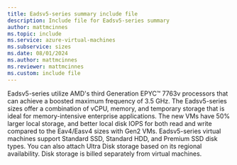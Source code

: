```yaml
---
title: Eadsv5-series summary include file
description: Include file for Eadsv5-series summary
author: mattmcinnes
ms.topic: include
ms.service: azure-virtual-machines
ms.subservice: sizes
ms.date: 08/01/2024
ms.author: mattmcinnes
ms.reviewer: mattmcinnes
ms.custom: include file
---
```

Eadsv5-series utilize AMD's third Generation EPYC™ 7763v processors that can achieve a boosted maximum frequency of 3.5 GHz. The Eadsv5-series sizes offer a combination of vCPU, memory, and temporary storage that is ideal for memory-intensive enterprise applications. The new VMs have 50% larger local storage, and better local disk IOPS for both read and write compared to the Eav4/Easv4 sizes with Gen2 VMs. Eadsv5-series virtual machines support Standard SSD, Standard HDD, and Premium SSD disk types. You can also attach Ultra Disk storage based on its regional availability. Disk storage is billed separately from virtual machines.
